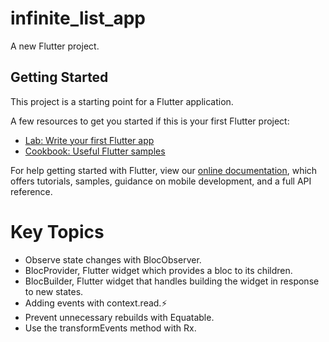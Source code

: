 # infinite_list_app

A new Flutter project.

## Getting Started

This project is a starting point for a Flutter application.

A few resources to get you started if this is your first Flutter project:

- [Lab: Write your first Flutter app](https://flutter.dev/docs/get-started/codelab)
- [Cookbook: Useful Flutter samples](https://flutter.dev/docs/cookbook)

For help getting started with Flutter, view our
[online documentation](https://flutter.dev/docs), which offers tutorials,
samples, guidance on mobile development, and a full API reference.

# Key Topics
- Observe state changes with BlocObserver.
- BlocProvider, Flutter widget which provides a bloc to its children.
- BlocBuilder, Flutter widget that handles building the widget in response to new states.
- Adding events with context.read.⚡
- Prevent unnecessary rebuilds with Equatable.
- Use the transformEvents method with Rx.